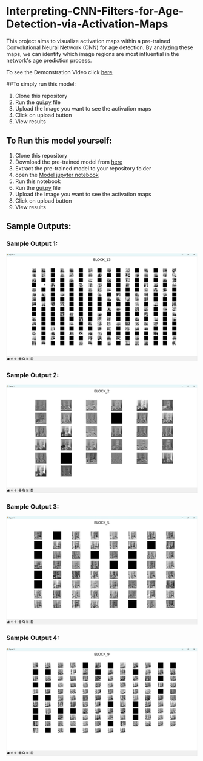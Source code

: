 # Interpreting-CNN-Filters-for-Age-Detection-via-Activation-Maps
This project aims to visualize activation maps within a pre-trained Convolutional Neural Network (CNN) for age detection. By analyzing these maps, we can identify which image regions are most influential in the network's age prediction process. 

To see the Demonstration Video click [here](https://drive.google.com/file/d/1A3loUYHSWMKxjliCsvBgYJYByrGJKAgf/view?usp=drive_link) 

##To simply run this model:
1. Clone this repository
2. Run the [gui.py](https://github.com/deva260202/Interpreting-CNN-Filters-for-Age-Detection-via-Activation-Maps/blob/main/TASK-1%20GUI.py) file
3. Upload the Image you want to see the activation maps
4. Click on upload button
5. View results

## To Run this model yourself:
1. Clone this repository
2. Download the pre-trained model from [here](https://github.com/deva260202/Interpreting-CNN-Filters-for-Age-Detection-via-Activation-Maps/blob/main/Age_Sex%20Detection.keras)
3. Extract the pre-trained model to your repository folder
4. open the [Model jupyter notebook](https://github.com/deva260202/Interpreting-CNN-Filters-for-Age-Detection-via-Activation-Maps/blob/main/Task-1%20Model.ipynb)
5. Run this notebook
6. Run the [gui.py](https://github.com/deva260202/Interpreting-CNN-Filters-for-Age-Detection-via-Activation-Maps/blob/main/TASK-1%20GUI.py) file
7. Upload the Image you want to see the activation maps
8. Click on upload button
9. View results

## Sample Outputs:
### Sample Output 1:
![Sample Output 1](https://github.com/deva260202/Interpreting-CNN-Filters-for-Age-Detection-via-Activation-Maps/blob/main/Output_image%20(1).png)
### Sample Output 2:
![Sample Output 2](https://github.com/deva260202/Interpreting-CNN-Filters-for-Age-Detection-via-Activation-Maps/blob/main/Output_image%20(2).png)
### Sample Output 3:
![Sample Output 3](https://github.com/deva260202/Interpreting-CNN-Filters-for-Age-Detection-via-Activation-Maps/blob/main/Output_image%20(3).png)
### Sample Output 4:
![Sample Output 4](https://github.com/deva260202/Interpreting-CNN-Filters-for-Age-Detection-via-Activation-Maps/blob/main/Output_image%20(4).png)
